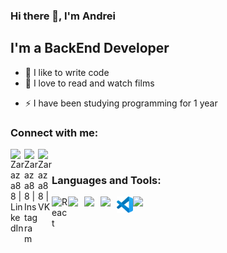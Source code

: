 ### Hi there 👋, I'm Andrei


## I'm a BackEnd Developer
- 💪 I like to write code
- 🎉 I love to read and watch films
<!-- - 🥅 I am constantly learning new things -->
- ⚡ I have been studying programming for 1 year
<!-- - 🤹🏽 I like to shoot videos for youtube  -->

### Connect with me:


[<img align="left" alt="Zaraza88 | LinkedIn" width="22px" src="https://img.icons8.com/glyph-neue/452/linkedin.png" />][linkedin]
[<img align="left" alt="Zaraza88 | Instagram" width="22px" src="https://img.icons8.com/ios-filled/452/instagram.png" />][instagram]
[<img align="left" alt="Zaraza88 | VK" width="22px" src="https://img.icons8.com/ios-filled/452/telegram-app.png" />][telegram]



<br />

### Languages and Tools:

<img align="left" alt="React" width="26px" src="https://styles.redditmedia.com/t5_22y58b/styles/communityIcon_r5ax236rfw961.png" />
<img align="left" width="26px" src="https://img.icons8.com/external-soft-fill-juicy-fish/452/external-sql-coding-and-development-soft-fill-soft-fill-juicy-fish.png" />
<img align="left" width="26px" src="https://img.icons8.com/external-tal-revivo-filled-tal-revivo/452/external-django-a-high-level-python-web-framework-that-encourages-rapid-development-logo-filled-tal-revivo.png" />

<img align="left" width="26px" src="https://img.icons8.com/external-soft-fill-juicy-fish/452/external-api-microservices-soft-fill-soft-fill-juicy-fish-4.png" />
<!-- <img align="left" alt="Sass" width="26px" src="https://img.icons8.com/cotton/452/api.png" /> -->
<img align="left" width="26px" src="https://raw.githubusercontent.com/github/explore/80688e429a7d4ef2fca1e82350fe8e3517d3494d/topics/visual-studio-code/visual-studio-code.png" />
<img align="left" width="26px" src="https://img.icons8.com/color/452/python--v1.png" />


<br />
<br />


<!-- <details>
  <summary>:zap: Statistics:</summary>
   <img align="left" alt="codeSTACKr's GitHub Stats" src="https://github-readme-stats.vercel.app/api/top-langs/?username=VladKalachev&langs_count=8&layout=compact" />
    <br />
    <img align="left" alt="codeSTACKr's GitHub Stats" src="https://github-readme-stats.vercel.app/api?username=VladKalachev&show_icons=true" />
</details> -->

[telegram]: https://t.me/grriim_x
[linkedin]: https://www.linkedin.com/in/andrey-lupik/
[instagram]: https://www.instagram.com/zaraza.88/

